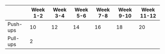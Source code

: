 | | Week 1-2 |  Week 3-4 | Week 5-6 | Week 7-8 | Week 9-10 | Week 11-12 |
| ---- | ---- | ----- | ------ | ----- | ----- | ----- |
| Push-ups | 10 | 12 | 14 | 16 | 18 | 20 |
| Pull-ups | 2 | 